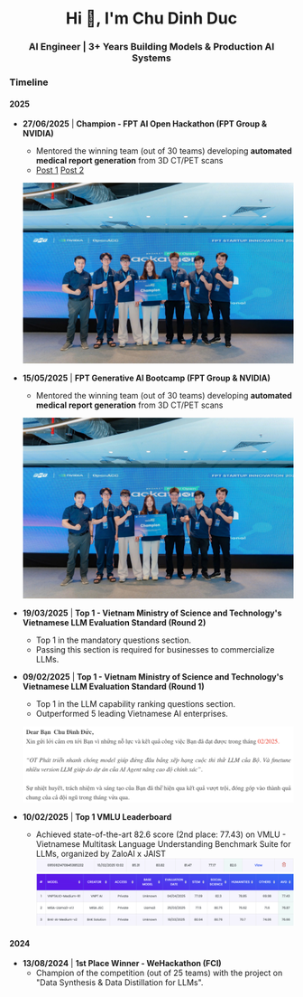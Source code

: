 <h1 align="center">Hi 👋, I'm Chu Dinh Duc</h1>
<h3 align="center">AI Engineer | 3+ Years Building Models & Production AI Systems</h3>

### Timeline

#### 2025

-   **27/06/2025** | **Champion - FPT AI Open Hackathon (FPT Group & NVIDIA)**  
    - Mentored the winning team (out of 30 teams) developing **automated medical report generation** from 3D CT/PET scans
    - [Post 1](https://www.linkedin.com/posts/fptsmartcloud_fptsmartcloud-ai-nvidia-activity-7338844274542682112-a1kH?utm_source=share&utm_medium=member_desktop&rcm=ACoAAD7BR3AB4kvKsrc_EhwMQIdQ3bt7UsyWUSc) [Post 2](https://fptcloud.com/fpt-ai-open-hackathon-cong-huong-tinh-than-sang-tao-but-pha-tuong-lai-ai-viet/)
    <p align="center">
      <img src="https://github.com/duccd4/duccd4/blob/main/FPT_AI_Open_Hackathon_2025.jpg" alt="Champion Award Ceremony" width="650"/>
    </p>

-   **15/05/2025** | **FPT Generative AI Bootcamp (FPT Group & NVIDIA)**  
    - Mentored the winning team (out of 30 teams) developing **automated medical report generation** from 3D CT/PET scans
    <p align="center">
      <img src="https://github.com/duccd4/duccd4/blob/main/FPT_AI_Open_Hackathon_2025.jpg" alt="Champion Award Ceremony" width="650"/>
    </p>

-   **19/03/2025** | **Top 1 - Vietnam Ministry of Science and Technology's Vietnamese LLM Evaluation Standard (Round 2)**
    - Top 1 in the mandatory questions section.
    - Passing this section is required for businesses to commercialize LLMs.

-   **09/02/2025** | **Top 1 - Vietnam Ministry of Science and Technology's Vietnamese LLM Evaluation Standard (Round 1)**
    - Top 1 in the LLM capability ranking questions section.
    - Outperformed 5 leading Vietnamese AI enterprises.
    <p align="center">
      <a href="web_link">
        <img src="https://raw.githubusercontent.com/duccd4/duccd4/main/most1.png" alt="LLM Leaderboard" width="650"/>
      </a>
    </p>

-   **10/02/2025** | **Top 1 VMLU Leaderboard**
    - Achieved state-of-the-art 82.6 score (2nd place: 77.43) on VMLU - Vietnamese Multitask Language Understanding Benchmark Suite for LLMs, organized by ZaloAI x JAIST
    [![LLM Leaderboard](https://github.com/duccd4/duccd4/blob/main/vmlu1.png)](web_link)
    [![LLM Leaderboard](https://github.com/duccd4/duccd4/blob/main/vmlu2.png)](web_link)

#### 2024

-   **13/08/2024** | **1st Place Winner - WeHackathon (FCI)**
    - Champion of the competition (out of 25 teams) with the project on "Data Synthesis & Data Distillation for LLMs".
